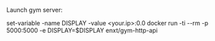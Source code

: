 Launch gym server:

set-variable -name DISPLAY -value <your.ip>:0.0
docker run -ti --rm -p 5000:5000 -e DISPLAY=$DISPLAY enxt/gym-http-api
